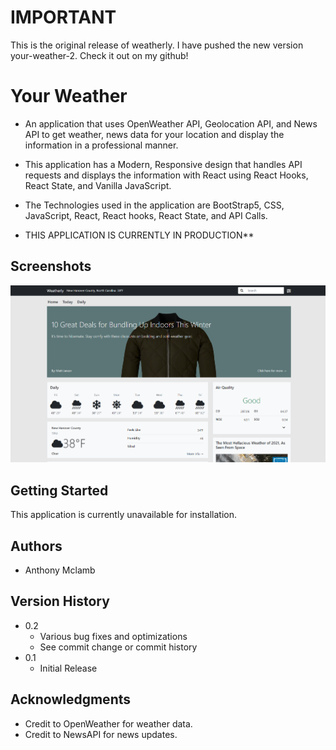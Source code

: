 # IMPORTANT
This is the original release of weatherly. I have pushed the new version your-weather-2. Check it out on my github!

# Your Weather

 * An application that uses OpenWeather API, Geolocation API, and News API to get weather, news data for your location and display the information in a professional manner.
 
 * This application has a Modern, Responsive design that handles API requests and displays the information with React using React Hooks, React State, and Vanilla JavaScript.
 
 * The Technologies used in the application are BootStrap5, CSS, JavaScript, React, React hooks, React State, and API Calls.

 * THIS APPLICATION IS CURRENTLY IN PRODUCTION**

## Screenshots

<div align="center">
 <img src="images/your-weather.png" alt="Your Weathe Screenshot">

</div>

## Getting Started

  This application is currently unavailable for installation.

## Authors

* Anthony Mclamb

## Version History

* 0.2
    * Various bug fixes and optimizations
    * See commit change or commit history
* 0.1
    * Initial Release

## Acknowledgments

* Credit to OpenWeather for weather data.
* Credit to NewsAPI for news updates.
